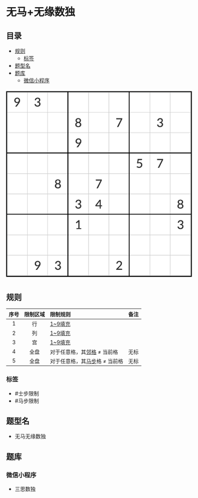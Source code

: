 # 无马+无缘数独
<!-- START doctoc generated TOC please keep comment here to allow auto update -->
<!-- DON'T EDIT THIS SECTION, INSTEAD RE-RUN doctoc TO UPDATE -->
## 目录

- [规则](#%E8%A7%84%E5%88%99)
  - [标签](#%E6%A0%87%E7%AD%BE)
- [题型名](#%E9%A2%98%E5%9E%8B%E5%90%8D)
- [题库](#%E9%A2%98%E5%BA%93)
  - [微信小程序](#%E5%BE%AE%E4%BF%A1%E5%B0%8F%E7%A8%8B%E5%BA%8F)

<!-- END doctoc generated TOC please keep comment here to allow auto update -->

![题](../../../images/sudoku/无马+无缘数独.png)

## 规则

| 序号  | 限制区域 | 限制规则                                | 备注  |
|:---:|:----:|:------------------------------------|:---:|
|  1  |  行   | [1~9填充]                             |     |
|  2  |  列   | [1~9填充]                             |     |
|  3  |  宫   | [1~9填充]                             |     |
|  4  |  全盘  | 对于任意格，其[邻格] ≠ 当前格                   | 无标  |
|  5  |  全盘  | 对于任意格，其[马步]格 ≠ 当前格                  | 无标  |

### 标签

- #士步限制
- #马步限制

## 题型名

- 无马无缘数独

## 题库

### 微信小程序

- 三思数独

[1~9填充]: ../../../rules/rules.md#1to9填充

[邻格]: ../../../rules/rules.md#邻格

[马步]: ../../../rules/rules.md#马步
